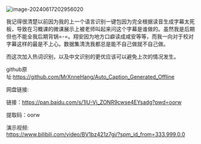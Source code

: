 ![image-20240617202956020](https://s2.loli.net/2024/06/19/9rjEFYB3LMiowKf.jpg)

我记得很清楚以前因为我的上一个语言识别一键包因为完全根据读音生成字幕太死板，导致在习概课的微课展示上被老师叫起来问这个字幕是谁做的。虽然我是后期但也不能全我后期背锅=-=。翔安因为地方口癖读成咸安等等，而我一向对于校对字幕这样的最是不上心。数据集清洗我都总是能不自己做就不自己做。  

而这次加入热词识别，以及中文识别的更优应该可以避免上次的情况发生。  

github原址:https://github.com/MrXnneHang/Auto_Caption_Generated_Offline  

网盘链接:  

链接：https://pan.baidu.com/s/1lU-Vj_ZONR9cwse4EYsadg?pwd=oorw  

提取码：oorw  

演示视频:  
https://www.bilibili.com/video/BV1bz421z7gj/?spm_id_from=333.999.0.0